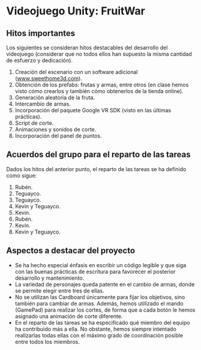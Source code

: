 Videojuego Unity: FruitWar
======================

Hitos importantes
-------------------------

Los siguientes se consideran hitos destacables del desarrollo del videojuego (considerar que no todos ellos han supuesto la misma cantidad de esfuerzo y dedicación).

1.	Creación del escenario con un software adicional (www.sweethome3d.com).
2. Obtención de los prefabs: frutas y armas, entre otros (en clase hemos visto cómo crearlos y también cómo obtenerlos de la tienda online).
3. Generación aleatoria de la fruta.
4. Intercambio de armas.
5. Incorporación del paquete Google VR SDK (visto en las últimas prácticas).
6. Script de corte.
7. Animaciones y sonidos de corte.
8. Incorporación del panel de puntos.

Acuerdos del grupo para el reparto de las tareas
--------------------------------------------------------------------

Dados los hitos del anterior punto, el reparto de las tareas se ha definido como sigue:

1. Rubén.
2. Teguayco.
3. Teguayco.
4. Kevin y Teguayco.
5. Kevin.
6. Rubén.
7. Kevin.
8. Kevin y Teguayco.

Aspectos a destacar del proyecto
----------------------------------------------

- Se ha hecho especial énfasis en escribir un código legible y que siga con las buenas prácticas de escritura para favorecer el posterior desarrollo y mantenimiento.
- La variedad de personajes queda patente en el cambio de armas, donde se permite elegir entre tres de ellas.
- No se utilizan las Cardboard únicamente para fijar los objetivos, sino también para cambiar de armas. Además, hemos utilizado el mando (GamePad) para realizar los cortes, de forma que a cada botón le hemos asignado una animación de corte diferente.
- En el reparto de las tareas se ha especificado qué miembro del equipo ha contribuido más a ella. No obstante, hemos siempre intentado realizarlas todas ellas con el máximo grado de coordinación posible entre todos los miembros.
